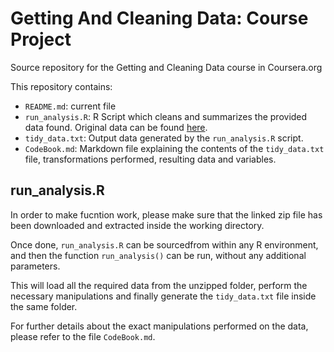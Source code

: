 Getting And Cleaning Data: Course Project
=========================================

Source repository for the Getting and Cleaning Data course in Coursera.org

This repository contains:

* `README.md`: current file
* `run_analysis.R`: R Script which cleans and summarizes the provided data found. Original data can be found [here](https://d396qusza40orc.cloudfront.net/getdata%2Fprojectfiles%2FUCI%20HAR%20Dataset.zip).
* `tidy_data.txt`: Output data generated by the `run_analysis.R` script.
* `CodeBook.md`: Markdown file explaining the contents of the `tidy_data.txt` file, transformations performed, resulting data and variables.

run_analysis.R
-------------------

In order to make fucntion work, please make sure that the linked zip file has been downloaded and extracted inside the working directory.

Once done, `run_analysis.R` can be sourcedfrom within any R environment, and then the function `run_analysis()` can be run, without any additional parameters.

This will load all the required data from the unzipped folder, perform the necessary manipulations and finally generate the `tidy_data.txt` file inside the same folder.

For further details about the exact manipulations performed on the data, please refer to the file `CodeBook.md`.
